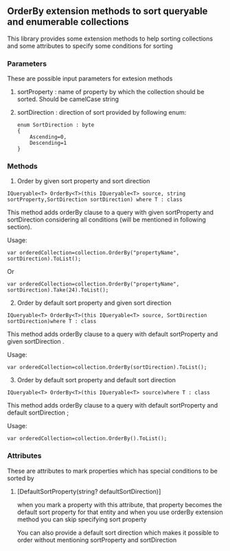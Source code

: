 ## OrderBy extension methods to sort queryable and enumerable collections 
This library provides some extension methods to help sorting collections and some attributes to specify some conditions for sorting 

### Parameters
These are possible input parameters for extesion methods

1. sortProperty : name of property by which the collection should be sorted. Should be camelCase string
2. sortDirection : direction of sort provided by following enum:

    ```
    enum SortDirection : byte
    {
        Ascending=0,
        Descending=1
    }
    ```
 
 ### Methods
 1. Order by given sort property and sort direction
 ```
 IQueryable<T> OrderBy<T>(this IQueryable<T> source, string sortProperty,SortDirection sortDirection) where T : class
 ```
 This method adds orderBy clause to a query with given sortProperty and sortDirection considering all conditions (will be mentioned in following section).

 Usage: 
 ```
 var orderedCollection=collection.OrderBy("propertyName", sortDirection).ToList();
 ```
 Or
 ```
 var orderedCollection=collection.OrderBy("propertyName", sortDirection).Take(24).ToList();
 ```

2. Order by default sort property and given sort direction
```
IQueryable<T> OrderBy<T>(this IQueryable<T> source, SortDirection sortDirection)where T : class
```
 This method adds orderBy clause to a query with default sortProperty and given sortDirection .

  Usage: 
 ```
 var orderedCollection=collection.OrderBy(sortDirection).ToList();
 ```

 3. Order by default sort property and default sort direction
```
IQueryable<T> OrderBy<T>(this IQueryable<T> source)where T : class
```
 This method adds orderBy clause to a query with default sortProperty and default sortDirection ;

  Usage: 
 ```
 var orderedCollection=collection.OrderBy().ToList();
 ```

### Attributes
These are attributes to mark properties which has special conditions to be sorted by

1. [DefaultSortProperty(string? defaultSortDirection)]

    when you mark a property with this attribute, that property becomes the default sort property for that entity and when you use orderBy extension method you can skip specifying sort property 
    
    You can also provide a default sort direction which makes it possible to order without mentioning sortProperty and sortDirection
